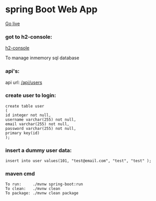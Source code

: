 # spring Boot Web App 
<a href="https://springmvc-app-ranjit.herokuapp.com/">Go live</a>

### got to h2-console:

<a href="https://springmvc-app-ranjit.herokuapp.com/h2-console/"> h2-console </a>

To manage  inmemory sql database

### api's:
api url: <a href="https://springmvc-app-ranjit.herokuapp.com/api/users">/api/users</a>

### create user to login:

	create table user
	(
	id integer not null,
	username varchar(255) not null,
	email varchar(255) not null,
	password varchar(255) not null,
	primary key(id)
	);

###	insert a dummy user data:

	insert into user values(101, "test@email.com", "test", "test" );

###	maven cmd
	To run:     ./mvnw spring-boot:run
	To clean:   ./mvnw clean
	To package: ./mvnw clean package
